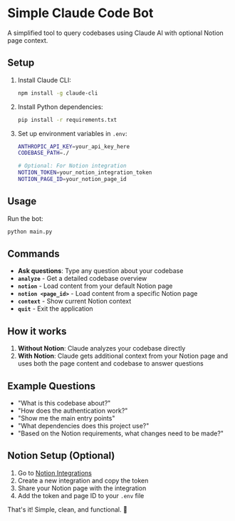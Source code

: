 # Simple Claude Code Bot

A simplified tool to query codebases using Claude AI with optional Notion page context.

## Setup

1. Install Claude CLI:
   ```bash
   npm install -g claude-cli
   ```

2. Install Python dependencies:
   ```bash
   pip install -r requirements.txt
   ```

3. Set up environment variables in `.env`:
   ```bash
   ANTHROPIC_API_KEY=your_api_key_here
   CODEBASE_PATH=./
   
   # Optional: For Notion integration
   NOTION_TOKEN=your_notion_integration_token
   NOTION_PAGE_ID=your_notion_page_id
   ```

## Usage

Run the bot:
```bash
python main.py
```

## Commands

- **Ask questions**: Type any question about your codebase
- **`analyze`** - Get a detailed codebase overview  
- **`notion`** - Load content from your default Notion page
- **`notion <page_id>`** - Load content from a specific Notion page
- **`context`** - Show current Notion context
- **`quit`** - Exit the application

## How it works

1. **Without Notion**: Claude analyzes your codebase directly
2. **With Notion**: Claude gets additional context from your Notion page and uses both the page content and codebase to answer questions

## Example Questions

- "What is this codebase about?"
- "How does the authentication work?"
- "Show me the main entry points"
- "What dependencies does this project use?"
- "Based on the Notion requirements, what changes need to be made?"

## Notion Setup (Optional)

1. Go to [Notion Integrations](https://www.notion.so/my-integrations)
2. Create a new integration and copy the token
3. Share your Notion page with the integration
4. Add the token and page ID to your `.env` file

That's it! Simple, clean, and functional. 🎉
